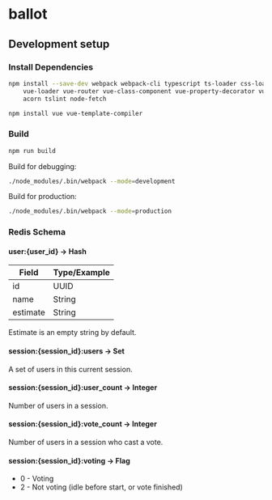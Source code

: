 # ballot

## Development setup

### Install Dependencies
```bash
npm install --save-dev webpack webpack-cli typescript ts-loader css-loader \
    vue-loader vue-router vue-class-component vue-property-decorator vue-mixin-decorator \
    acorn tslint node-fetch

npm install vue vue-template-compiler
```

### Build
```bash
npm run build
```

Build for debugging:
```bash
./node_modules/.bin/webpack --mode=development
```

Build for production:
```bash
./node_modules/.bin/webpack --mode=production
```

### Redis Schema

#### user:{user_id} -> Hash 

| Field    | Type/Example          |
|----------|-----------------------|
| id       | UUID                  |
| name     | String                |
| estimate | String                |

Estimate is an empty string by default. 

#### session:{session_id}:users -> Set

A set of users in this current session.

#### session:{session_id}:user_count -> Integer

Number of users in a session.

#### session:{session_id}:vote_count -> Integer

Number of users in a session who cast a vote.

#### session:{session_id}:voting -> Flag

  * 0 - Voting
  * 2 - Not voting (idle before start, or vote finished) 